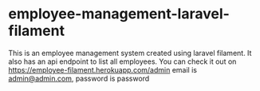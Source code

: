 # employee-management-laravel-filament
This is an employee management system created using laravel filament. It also has an api endpoint to list all employees.
You can check it out on https://employee-filament.herokuapp.com/admin  email is admin@admin.com, password is password
